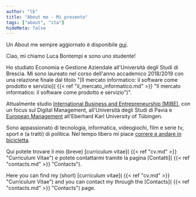 ```yaml
---
author: "lb"
title: "About me - Mi presento"
tags: ["about", "ita"]
hideMeta: false
---
```

Un About me sempre aggiornato è disponibile [qui](https://lucabontempi.com/about/).

Ciao, mi chiamo Luca Bontempi e sono uno studente!

Ho studiato Economia e Gestione Aziendale all'Università degli Studi di Brescia. Mi sono laureato nel corso dell'anno accademico 2018/2019 con una relazione finale dal titolo "[Il mercato informatico: il software come prodotto e servizio]( {{< ref "il_mercato_informatico.md" >}} "Il mercato informatico: il software come prodotto e servizio")".

Attualmente studio [International Business and Entrepreneurship (MIBE)](https://mibe.cdl.unipv.it/en), con un focus sul Digital Management, all'Università degli Studi di Pavia e [European Management](https://uni-tuebingen.de/de/33648/) all'Eberhard Karl University of Tübingen.


Sono appassionato di tecnologia, informatica, videogiochi, film e serie tv, sport e (a tratti) di politica. Nel tempo libero mi piace [correre e andare in bicicletta](https://www.strava.com/athletes/4403103 "Strava").

Qui potete trovare il mio (breve) [curriculum vitae]( {{< ref "cv.md" >}} "Curriculum Vitae") e potete contattarmi tramite la pagina [Contatti]( {{< ref "contacts.md" >}} "Contacts").

Here you can find my (short) [curriculum vitae]( {{< ref "cv.md" >}} "Curriculum Vitae") and you can contact my through the [Contacts]( {{< ref "contacts.md" >}} "Contacts") page.